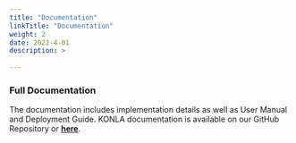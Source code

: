 ```yaml
---
title: "Documentation"
linkTitle: "Documentation"
weight: 2
date: 2022-4-01
description: >
  
---
```


### Full Documentation
The documentation includes implementation details as well as User Manual and Deployment Guide.
KONLA documentation is available on our GitHub Repository or [**here**](/2021/group6/documents/KONLA_Documentation.pdf).